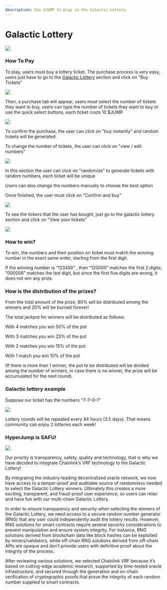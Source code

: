 ```yaml
---
description: Use $JUMP to play in the Galactic Lottery
---
```


# Galactic Lottery

![](../.gitbook/assets/lottery.jpeg)

### How To Pay

To play, users must buy a lottery ticket, The purchase process is very easy, users just have to go to the [Galactic Lottery](https://ftm.hyperjump.app/lottery) section and click on "Buy Tickets"

![](../.gitbook/assets/buy.png)

Then, a purchase tab will appear, users must select the number of tickets they want to buy, users can type the number of tickets they want to buy or use the quick select buttons, each ticket costs 10 $JUMP.

![](../.gitbook/assets/Amounted.png)

To confirm the purchase, the user can click on "buy instantly" and random tickets will be generated.

To change the number of tickets, the user can click on "view / edit numbers"

![](../.gitbook/assets/edit.png)

In this section the user can click on "randomize" to generate tickets with random numbers, each ticket will be unique

Users can also change the numbers manually to choose the best option

Once finished, the user must click on "Confirm and buy"

![](../.gitbook/assets/succes.png)

To see the tickers that the user has bought, just go to the galactic lottery section and click on "View your tickets"

![](<../.gitbook/assets/view tockets.png>)

### How to win?

To win, the numbers and their position on ticket must match the winning number in the exact same order, starting from the first digit.

If the winning number is “123456” , then “120000” matches the first 2 digits; “000006” matches the last digit, but since the first five digits are wrong, it does not win any prize.

### How is the distribution of the prizes? <a href="#08b6" id="08b6"></a>

From the total amount of the prize, 80% will be distributed among the winners and 20% will be burned forever!

The total jackpot for winners will be distributed as follows:

With 4 matches you win 50% of the pot

With 3 matches you win 25% of the pot

With 2 matches you win 15% of the pot

With 1 match you win 10% of the pot

(If there is more than 1 winner, the pot to be distributed will be divided among the number of winners, in case there is no winner, the prize will be accumulated for the next round).

### Galactic lottery example <a href="#36f7" id="36f7"></a>

Suppose our ticket has the numbers “7–7–0–1”

![](<../.gitbook/assets/image (3).png>)

Lottery rounds will be repeated every 84 hours (3.5 days). That means community can enjoy 2 lotteries each week!

### HyperJump is SAFU! <a href="#9814" id="9814"></a>

![](<../.gitbook/assets/image (15).png>)

Our priority is transparency, safety, quality and technology, that is why we have decided to integrate Chainlink’s VRF technology to the Galactic Lottery!

By integrating the industry-leading decentralized oracle network, we now have access to a tamper-proof and auditable source of randomness needed to select the Galactic Lottery winners. Ultimately this creates a more exciting, transparent, and fraud-proof user experience, so users can relax and have fun with our multi-chain Galactic Lottery.

In order to ensure transparency and security when selecting the winners of the Galactic Lottery, we need access to a secure random number generator (RNG) that any user could independently audit the lottery results. However, RNG solutions for smart contracts require several security considerations to prevent manipulation and ensure system integrity. For instance, RNG solutions derived from blockchain data like block hashes can be exploited by miners/validators, while off-chain RNG solutions derived from off-chain APIs are opaque and don’t provide users with definitive proof about the integrity of the process.

After reviewing various solutions, we selected Chainlink VRF because it’s based on cutting-edge academic research, supported by time-tested oracle infrastructure, and secured through the generation and on-chain verification of cryptographic proofs that prove the integrity of each random number supplied to smart contracts.

